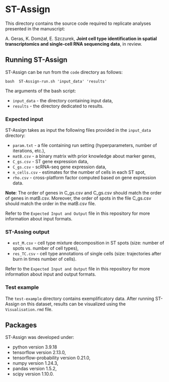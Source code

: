 # ST-Assign

This directory contains the source code required to replicate analyses presented in the manuscript:

A. Geras, K. Domżał, E. Szczurek, **Joint cell type identification in spatial transcriptomics and single-cell RNA sequencing data**, in review.


## Running ST-Assign

ST-Assign can be run from the `code` directory as follows:

```
bash  ST-Assign-run.sh 'input_data' 'results' 
```
The arguments of the bash script:
* `input_data` - the directory containing input data,
* `results` - the directory dedicated to results.

### Expected input

ST-Assign takes as input the following files provided in the `input_data` directory:

* `param.txt` - a file containing run setting (hyperparameters, number of iterations, etc.),
* `matB.csv` - a binary matrix with prior knowledge about marker genes,
* `C_gs.csv` - ST gene expression data,
* `C_gs.csv` - scRNA-seq gene expression data,
* `n_cells.csv` - estimates for the number of cells in each ST spot,
* `rho.csv` - cross-platform factor computed based on gene expression data.

**Note**: The order of genes in C_gs.csv and C_gs.csv should match the order of genes in matB.csv. Moreover, the order of spots in the file C_gs.csv should match the order in the matB.csv file.

Refer to the `Expected Input and Output` file in this repository for more information about input formats.

### ST-Assing output

* `est_M.csv` - cell type mixture decomposition in ST spots (size: number of spots vs. number of cell types),
* `res_TC.csv` - cell type annotations of single cells (size: trajectories after burn in times number of cells).

Refer to the `Expected Input and Output` file in this repository for more information about input and output formats.

### Test example
The `test-example` directory contains exemplificatory data. After running ST-Assign on this dataset, results can be visualized using the `Visualisation.rmd` file.

## Packages

ST-Assign was developed under:
* python version 3.9.18
* tensorflow version 2.13.0,
* tensorflow-probability version 0.21.0,
* numpy version 1.24.3,
* pandas version 1.5.2,
* scipy version 1.10.0.



